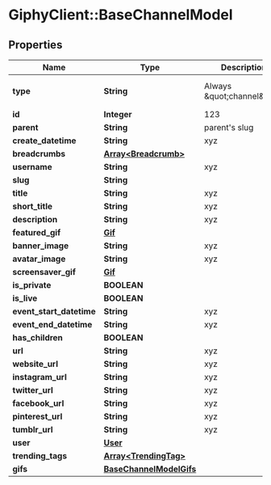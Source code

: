 # GiphyClient::BaseChannelModel

## Properties
Name | Type | Description | Notes
------------ | ------------- | ------------- | -------------
**type** | **String** | Always \&quot;channel\&quot; | [optional] [default to &quot;channel&quot;]
**id** | **Integer** | 123 | [optional] 
**parent** | **String** | parent&#39;s slug | [optional] 
**create_datetime** | **String** | xyz | [optional] 
**breadcrumbs** | [**Array&lt;Breadcrumb&gt;**](Breadcrumb.md) |  | [optional] 
**username** | **String** | xyz | [optional] 
**slug** | **String** |  | [optional] 
**title** | **String** | xyz | [optional] 
**short_title** | **String** | xyz | [optional] 
**description** | **String** | xyz | [optional] 
**featured_gif** | [**Gif**](Gif.md) |  | [optional] 
**banner_image** | **String** | xyz | [optional] 
**avatar_image** | **String** | xyz | [optional] 
**screensaver_gif** | [**Gif**](Gif.md) |  | [optional] 
**is_private** | **BOOLEAN** |  | [optional] 
**is_live** | **BOOLEAN** |  | [optional] 
**event_start_datetime** | **String** | xyz | [optional] 
**event_end_datetime** | **String** | xyz | [optional] 
**has_children** | **BOOLEAN** |  | [optional] 
**url** | **String** | xyz | [optional] 
**website_url** | **String** | xyz | [optional] 
**instagram_url** | **String** | xyz | [optional] 
**twitter_url** | **String** | xyz | [optional] 
**facebook_url** | **String** | xyz | [optional] 
**pinterest_url** | **String** | xyz | [optional] 
**tumblr_url** | **String** | xyz | [optional] 
**user** | [**User**](User.md) |  | [optional] 
**trending_tags** | [**Array&lt;TrendingTag&gt;**](TrendingTag.md) |  | [optional] 
**gifs** | [**BaseChannelModelGifs**](BaseChannelModelGifs.md) |  | [optional] 


